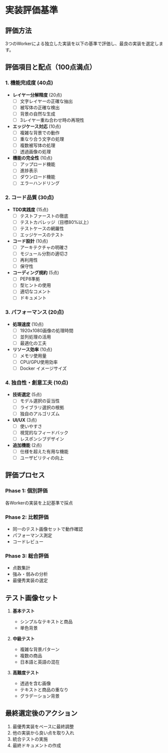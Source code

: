 # 実装評価基準

## 評価方法
3つのWorkerによる独立した実装を以下の基準で評価し、最良の実装を選定します。

## 評価項目と配点（100点満点）

### 1. 機能完成度 (40点)
- **レイヤー分解精度** (20点)
  - [ ] 文字レイヤーの正確な抽出
  - [ ] 被写体の正確な検出
  - [ ] 背景の自然な生成
  - [ ] 3レイヤー重ね合わせ時の再現性

- **エッジケース対応** (10点)
  - [ ] 複雑な背景での動作
  - [ ] 重なり合う文字の処理
  - [ ] 複数被写体の処理
  - [ ] 透過画像の処理

- **機能の完全性** (10点)
  - [ ] アップロード機能
  - [ ] 進捗表示
  - [ ] ダウンロード機能
  - [ ] エラーハンドリング

### 2. コード品質 (30点)
- **TDD実践度** (15点)
  - [ ] テストファーストの徹底
  - [ ] テストカバレッジ（目標80%以上）
  - [ ] テストケースの網羅性
  - [ ] エッジケースのテスト

- **コード設計** (10点)
  - [ ] アーキテクチャの明確さ
  - [ ] モジュール分割の適切さ
  - [ ] 再利用性
  - [ ] 保守性

- **コーディング規約** (5点)
  - [ ] PEP8準拠
  - [ ] 型ヒントの使用
  - [ ] 適切なコメント
  - [ ] ドキュメント

### 3. パフォーマンス (20点)
- **処理速度** (10点)
  - [ ] 1920x1080画像の処理時間
  - [ ] 並列処理の活用
  - [ ] 最適化の工夫

- **リソース効率** (10点)
  - [ ] メモリ使用量
  - [ ] CPU/GPU使用効率
  - [ ] Docker イメージサイズ

### 4. 独自性・創意工夫 (10点)
- **技術選定** (5点)
  - [ ] モデル選択の妥当性
  - [ ] ライブラリ選択の根拠
  - [ ] 独自のアルゴリズム

- **UI/UX** (3点)
  - [ ] 使いやすさ
  - [ ] 視覚的なフィードバック
  - [ ] レスポンシブデザイン

- **追加機能** (2点)
  - [ ] 仕様を超えた有用な機能
  - [ ] ユーザビリティの向上

## 評価プロセス

### Phase 1: 個別評価
各Workerの実装を上記基準で採点

### Phase 2: 比較評価
- 同一のテスト画像セットで動作確認
- パフォーマンス測定
- コードレビュー

### Phase 3: 総合評価
- 点数集計
- 強み・弱みの分析
- 最優秀実装の選定

## テスト画像セット

1. **基本テスト**
   - シンプルなテキストと商品
   - 単色背景

2. **中級テスト**
   - 複雑な背景パターン
   - 複数の商品
   - 日本語と英語の混在

3. **高難度テスト**
   - 透過を含む画像
   - テキストと商品の重なり
   - グラデーション背景

## 最終選定後のアクション

1. 最優秀実装をベースに最終調整
2. 他の実装から良い点を取り入れ
3. 統合テストの実施
4. 最終ドキュメントの作成